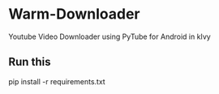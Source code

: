 # Warm-Downloader
Youtube Video Downloader using PyTube for Android in kIvy

## Run this 
pip install -r requirements.txt